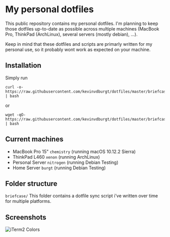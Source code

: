 # My personal dotfiles
This public repository contains my personal dotfiles. I'm planning to keep those dotfiles up-to-date as possible across multiple machines (MacBook Pro, ThinkPad (ArchLinux), several servers (mostly debian), ...).

Keep in mind that these dotfiles and scripts are primarly written for my personal use, so it probably wont work as expected on your machine.

## Installation
Simply run
```
curl -o- https://raw.githubusercontent.com/kevinvdburgt/dotfiles/master/briefcase/briefcase.sh | bash
```
or
```
wget -qO- https://raw.githubusercontent.com/kevinvdburgt/dotfiles/master/briefcase/briefcase.sh | bash
```

## Current machines
- MacBook Pro 15" `chemistry` (running macOS 10.12.2 Sierra)
- ThinkPad L460 `xenon` (running ArchLinux)
- Personal Server `nitrogen` (running Debian Testing)
- Home Server `burgt` (running Debian Testing)

## Folder structure
`briefcase/` This folder contains a dotfile sync script i've written over time for multiple platforms.

## Screenshots
![iTerm2 Colors](https://github.com/kevinvdburgt/dotfiles/raw/master/assets/terminal.png)
